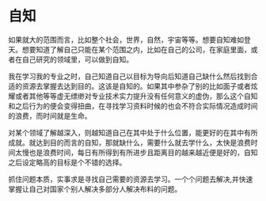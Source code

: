 # 自知

  如果就大的范围而言，比如整个社会，世界，自然，宇宙等等。想要自知难如登天。想要知道了解自己只能在某个范围之内，比如在自己的公司，在家庭里面，或者在自己研究的领域里，可以做到自知。

  我在学习我的专业之时，自己知道自己以目标为导向后知道自己缺什么然后找到合适的资源去掌握去达到目的。这该是自知的。如果其中参杂了别的比如面子或者炫耀或者其他等等虚无缥缈对专业技术实力提升没有任何意义的虚伪，那么这个自知和之后行为的便会变得扭曲，在寻找学习资料时候的也会不符合实际情况造成时间的浪费，而时间就是生命。

  对某个领域了解越深入，则越知道自己在其中处于什么位置，能更好的在其中有所成就。就达到目的而言的自知，那就缺什么，需要什么就去学什么，太快是浪费时间太慢也是浪费时间，每日有所得到有所进步且距离目的越来越近便是好的，自知之后设定略高的目标是个不错的选择。

  抓住问题本质，实事求是寻找自己需要的资源去学习。一个个问题去解决,并快速掌握让自己对国家个别人解决多部分人解决布料的问题。
